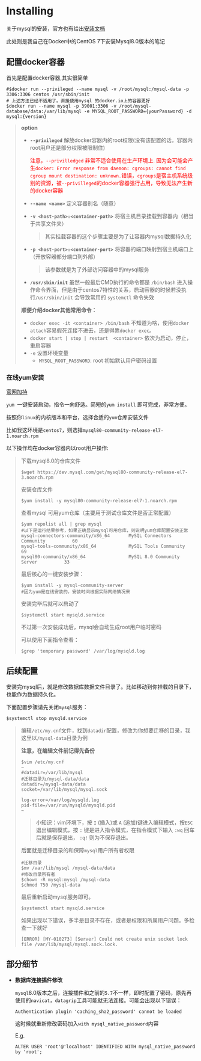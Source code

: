 # Installing

关于mysql的安装，官方也有给出[安装文档](https://dev.mysql.com/downloads/mysql/)

此处则是我自己在Docker中的CentOS 7下安装Mysql8.0版本的笔记



## 配置docker容器

首先是配置docker容器,其实很简单

```shell
#$docker run --privileged --name mysql -v /root/mysql:/mysql-data -p 3306:3306 centos /usr/sbin/init
# 上述方法已经不适用了。直接使用mysql 的docker.io上的容器更好
$docker run --name mysql -p 39001:3306 -v /root/mysql-database/data:/var/lib/mysql -e MYSQL_ROOT_PASSWORD={yourPassword} -d mysql:{version}
```

> **option**
>
> + **`--privileged`** 解放docker容器内的root权限(没有该配置的话，容器内root用户还是部分权限被限制住)
>
>   <font color="red">注意，`--privilledged` 非常不适合使用在生产环境上. 因为会可能会产生`docker: Error response from daemon: cgroups: cannot find cgroup mount destination: unknown.`错误，`cgroups`是宿主机系统级别的资源，被`--privilleged`的docker容器强行占用，导致无法产生新的docker容器</font>
>
> + **`--name <name>`** 定义容器别名（随意）
>
> + **`-v <host-path>:<container-path>`** 将宿主机目录挂载到容器内（相当于共享文件夹）
>
>   > 其实挂载容器的这个步骤主要是为了让容器内mysql数据持久化
>
> + **`-p <host-port>:<container-port>`** 将容器的端口映射到宿主机端口上（开放容器部分端口到外部）
>
>   > 该参数就是为了外部访问容器中的mysql服务
>
> + **`/usr/sbin/init`** 虽然一般最后CMD执行的命令都是 `/bin/bash` 进入操作命令界面，但是由于centos7特性的关系，启动容器的时候若没执行`/usr/sbin/init` 会导致常用的 `systemctl` 命令失效
>
> **顺便介绍docker其他常用命令：**
>
> + `docker exec -it <container> /bin/bash` 不知道为啥，使用`docker attach`容易假死连接不进去，还是得靠`docker exec`。
> + `docker start | stop | restart  <container>` 依次为启动，停止，重启容器
> + `-e` 设置环境变量
>   + `MYSQL_ROOT_PASSWORD`: root 初始默认用户密码设置





### 在线yum安装

[官网加持](https://dev.mysql.com/downloads/repo/yum/)

`yum `一键安装启动，指令一向舒适。简短的`yum install` 即可完成，非常方便。

按照你`linux`的内核版本和平台，选择合适的`yum`仓库安装文件

比如我这环境是`centos7`，则选择`mysql80-community-release-el7-1.noarch.rpm`

以下操作均在docker容器内以root用户操作:

> 下载mysql8.0的仓库文件
>
> ```shell
> $wget https://dev.mysql.com/get/mysql80-community-release-el7-3.noarch.rpm
> ```
>
> 安装仓库文件
>
> ```shell
> $yum install -y mysql80-community-release-el7-1.noarch.rpm
> ```
>
> 查看mysql 可用yum仓库（主要用于测试仓库文件是否正常配置）
>
> ```shell
> $yum repolist all | grep mysql
> #以下是运行结果参考，如果正确显示mysql可用仓库，则说明yum仓库配置安装正常
> mysql-connectors-community/x86_64       MySQL Connectors Community          60
> mysql-tools-community/x86_64            MySQL Tools Community               69
> mysql80-community/x86_64                MySQL 8.0 Community Server          33
> ```
>
> 最后核心的一键安装步骤：
>
> ```shell
> $yum install -y mysql-community-server
> #因为yum是在线安装的，安装时间根据实际网络情况来
> ```
>
> 安装完毕后就可以启动了
>
> ```shell
> $systemctl start mysqld.service
> ```
>
> 不过第一次安装成功后，mysql会自动生成root用户临时密码
>
> 可以使用下面指令查看：
>
> ```shell
> $grep 'temporary password' /var/log/mysqld.log
> ```



## 后续配置

安装完mysql后，就是修改数据库数据文件目录了。比如移动到你挂载的目录下，也能作为数据持久化。

下面配置步骤请先关闭`mysql`服务：

```shell
$systemctl stop mysqld.service
```

> 编辑`/etc/my.cnf`文件，找到`datadir`配置，修改为你想要迁移的目录，我这里以`/mysql-data`目录为例
>
> **注意，在编辑文件前记得先备份**
>
> ```shell
> $vim /etc/my.cnf
> ~
> #datadir=/var/lib/mysql 
> #迁移目录为/mysql-data/data
> datadir=/mysql-data/data
> socket=/var/lib/mysql/mysql.sock
> 
> log-error=/var/log/mysqld.log
> pid-file=/var/run/mysqld/mysqld.pid
> ~                                      
> ```
>
> > 小知识：vim环境下，按 `I` (插入)或 `A` (追加)键进入编辑模式，按`ESC`退出编辑模式，按 `:` 键是进入指令模式，在指令模式下输入 `:wq` 回车后就是保存退出， `:q!` 则为不保存退出。
>
> 后面就是迁移目录的和保障`mysql`用户所有者权限
>
> ```shell
> #迁移目录
> $mv /var/lib/mysql /mysql-data/data
> #修改目录所有者
> $chown -R mysql:mysql /mysql-data
> $chmod 750 /mysql-data
> ```
>
> 最后重新启动mysql服务即可。
>
> ```shell
> $systemctl start mysqld.service
> ```
>
> 如果出现以下错误，多半是目录不存在，或者是权限和所属用户问题。多检查一下就好
>
> ```shell
> [ERROR] [MY-010273] [Server] Could not create unix socket lock file /var/lib/mysql/mysql.sock.lock.
> ```
>



## 部分细节

+ **数据库连接插件修改**

  `mysql`8.0版本之后，连接插件和之前的`5.7`不一样，即时配置了密码，原先再使用的`navicat`，`datagrip`工具可能就无法连接。可能会出现以下错误：

  `Authentication plugin 'caching_sha2_password' cannot be loaded`

  这时候就重新修改密码加入`with mysql_native_password`内容

  E.g.

  ```mysql
  ALTER USER 'root'@'localhost' IDENTIFIED WITH mysql_native_password by 'root';
  ```


